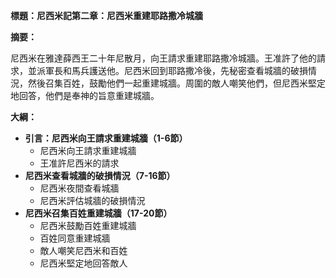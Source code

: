 **標題：尼西米記第二章：尼西米重建耶路撒冷城牆**

**摘要：**

尼西米在雅達薛西王二十年尼散月，向王請求重建耶路撒冷城牆。王准許了他的請求，並派軍長和馬兵護送他。尼西米回到耶路撒冷後，先秘密查看城牆的破損情況，然後召集百姓，鼓勵他們一起重建城牆。周圍的敵人嘲笑他們，但尼西米堅定地回答，他們是奉神的旨意重建城牆。

**大綱：**

* **引言：尼西米向王請求重建城牆（1-6節）**
    * 尼西米向王請求重建城牆
    * 王准許尼西米的請求
* **尼西米查看城牆的破損情況（7-16節）**
    * 尼西米夜間查看城牆
    * 尼西米評估城牆的破損情況
* **尼西米召集百姓重建城牆（17-20節）**
    * 尼西米鼓勵百姓重建城牆
    * 百姓同意重建城牆
    * 敵人嘲笑尼西米和百姓
    * 尼西米堅定地回答敵人